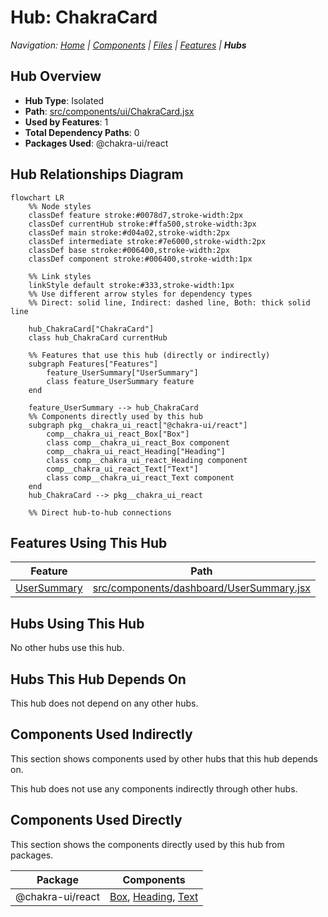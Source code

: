 # Hub: ChakraCard

*Navigation: [Home](../index.md) | [Components](../components.md) | [Files](../files.md) | [Features](../features.md) | **Hubs***

## Hub Overview

- **Hub Type**: Isolated
- **Path**: [src/components/ui/ChakraCard.jsx](https://github.com/star4beam/react-import-analyzer/blob/main/test-project/src/components/ui/ChakraCard.jsx)
- **Used by Features**: 1
- **Total Dependency Paths**: 0
- **Packages Used**: @chakra-ui/react

## Hub Relationships Diagram

```mermaid
flowchart LR
    %% Node styles
    classDef feature stroke:#0078d7,stroke-width:2px
    classDef currentHub stroke:#ffa500,stroke-width:3px
    classDef main stroke:#d04a02,stroke-width:2px
    classDef intermediate stroke:#7e6000,stroke-width:2px
    classDef base stroke:#006400,stroke-width:2px
    classDef component stroke:#006400,stroke-width:1px

    %% Link styles
    linkStyle default stroke:#333,stroke-width:1px
    %% Use different arrow styles for dependency types
    %% Direct: solid line, Indirect: dashed line, Both: thick solid line

    hub_ChakraCard["ChakraCard"]
    class hub_ChakraCard currentHub

    %% Features that use this hub (directly or indirectly)
    subgraph Features["Features"]
        feature_UserSummary["UserSummary"]
        class feature_UserSummary feature
    end

    feature_UserSummary --> hub_ChakraCard
    %% Components directly used by this hub
    subgraph pkg__chakra_ui_react["@chakra-ui/react"]
        comp__chakra_ui_react_Box["Box"]
        class comp__chakra_ui_react_Box component
        comp__chakra_ui_react_Heading["Heading"]
        class comp__chakra_ui_react_Heading component
        comp__chakra_ui_react_Text["Text"]
        class comp__chakra_ui_react_Text component
    end
    hub_ChakraCard --> pkg__chakra_ui_react

    %% Direct hub-to-hub connections
```

## Features Using This Hub

| Feature | Path |
|---------|------|
| [UserSummary](../features/UserSummary.md) | [src/components/dashboard/UserSummary.jsx](https://github.com/star4beam/react-import-analyzer/blob/main/test-project/src/components/dashboard/UserSummary.jsx) |

## Hubs Using This Hub

No other hubs use this hub.

## Hubs This Hub Depends On

This hub does not depend on any other hubs.

## Components Used Indirectly

This section shows components used by other hubs that this hub depends on.

This hub does not use any components indirectly through other hubs.

## Components Used Directly

This section shows the components directly used by this hub from packages.

| Package | Components |
| ------- | ---------- |
| @chakra-ui/react | [Box](../components/@chakra-ui_react/Box.md), [Heading](../components/@chakra-ui_react/Heading.md), [Text](../components/@chakra-ui_react/Text.md) |


